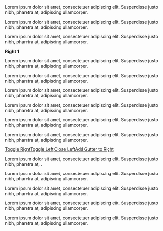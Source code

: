 Lorem ipsum dolor sit amet, consectetuer adipiscing elit. Suspendisse justo nibh, pharetra at, adipiscing ullamcorper.

Lorem ipsum dolor sit amet, consectetuer adipiscing elit. Suspendisse justo nibh, pharetra at, adipiscing ullamcorper.

Lorem ipsum dolor sit amet, consectetuer adipiscing elit. Suspendisse justo nibh, pharetra at, adipiscing ullamcorper.

**Right 1**

Lorem ipsum dolor sit amet, consectetuer adipiscing elit. Suspendisse justo nibh, pharetra at, adipiscing ullamcorper.

Lorem ipsum dolor sit amet, consectetuer adipiscing elit. Suspendisse justo nibh, pharetra at, adipiscing ullamcorper.

Lorem ipsum dolor sit amet, consectetuer adipiscing elit. Suspendisse justo nibh, pharetra at, adipiscing ullamcorper.

Lorem ipsum dolor sit amet, consectetuer adipiscing elit. Suspendisse justo nibh, pharetra at, adipiscing ullamcorper.

Lorem ipsum dolor sit amet, consectetuer adipiscing elit. Suspendisse justo nibh, pharetra at, adipiscing ullamcorper.

Lorem ipsum dolor sit amet, consectetuer adipiscing elit. Suspendisse justo nibh, pharetra at, adipiscing ullamcorper.

<a href="#" id="tRight">Toggle Right</a><a href="#" id="tLeft">Toggle Left</a> <a href="#" id="closeLeft">Close Left</a><a href="#" id="padRight">Add Gutter to Right</a>

Lorem ipsum dolor sit amet, consectetuer adipiscing elit. Suspendisse justo nibh, pharetra at, .

Lorem ipsum dolor sit amet, consectetuer adipiscing elit. Suspendisse justo nibh, pharetra at, adipiscing ullamcorper.

Lorem ipsum dolor sit amet, consectetuer adipiscing elit. Suspendisse justo nibh, pharetra at, adipiscing ullamcorper.

Lorem ipsum dolor sit amet, consectetuer adipiscing elit. Suspendisse justo nibh, pharetra at, adipiscing ullamcorper.

Lorem ipsum dolor sit amet, consectetuer adipiscing elit. Suspendisse justo nibh, pharetra at, adipiscing ullamcorper.
